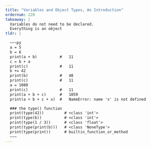 ```yaml
---
title: "Variables and Object Types, An Introduction"
ordernum: 220
takeaway: |
  Variables do not need to be declared.
  Everything is an object
tldr: |

  ~~~py
  a = 5
  b = 6
  print(a + b)          #   11
  c = b + a       
  print(c)              #   11
  b += 42
  print(b)              #   48
  print(c)              #   11
  a = 1000
  print(c)              #   11
  print(a + b + c)      #   1059
  print(a + b + c + x)  #   NameError: name 'x' is not defined

  ### the type() function
  print(type(42))         # <class 'int'>
  print(type(b))          # <class 'int'>
  print(type(1 / 3))      # <class 'float'>
  print(type(print(b)))   # <class 'NoneType'>
  print(type(print))      # builtin_function_or_method
  ~~~
---  
```





